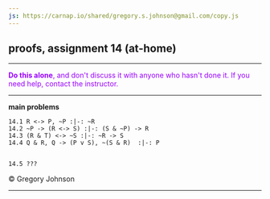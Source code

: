 ```yaml
---
js: https://carnap.io/shared/gregory.s.johnson@gmail.com/copy.js
--- 
```


## proofs, assignment 14 (at-home)

---

<font color="#9900FF">**Do this alone**, and don't discuss it with anyone who hasn't done it. If you need help, contact the instructor.</font>

---

**main problems**

~~~{.ProofChecker .JohnsonSL options="fonts tabindent render" guides="fitch" points="25" late-credit="17"}
14.1 R <-> P, ~P :|-: ~R
14.2 ~P -> (R <-> S) :|-: (S & ~P) -> R
14.3 (R & T) <-> ~S :|-: ~R -> S
14.4 Q & R, Q -> (P v S), ~(S & R)  :|-: P


14.5 ???
~~~


<p>&copy; <script>document.write(new Date().getFullYear())</script> Gregory Johnson</p>
 
---
